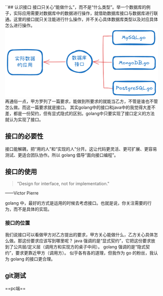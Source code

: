 ``## 认识接口
接口只关心“能做什么”，而不是“什么类型”。举一个数据库的例子，实际应用需要对数据库中的数据进行操作，就借助数据库接口与数据库进行联通。这里的接口就只关注能进行什么操作，并不关心具体数据库类型以及对应具体怎么进行操作。
![接口作用例子](./images/Untitled-2025-09-18-1625.png)
再通俗一点，甲方罗列了一篇要求，能做到所要求的就能当乙方，不管是谁也不管怎么做。而这一篇要求就是接口。
其实golang中的接口和java中的我觉得大差不差，都是一份契约，但有显式隐式的区别。golang中只要实现了接口定义的方法就认为实现了接口。
## 接口的必要性
接口能解耦，把“用的人”和“实现的人”分开。这让代码更灵活、更可扩展、更容易测试、更适合团队协作。所以 golang 倡导“面向接口编程”。
## 接口的使用
>"Design for interface, not for implementation."
>
 ——Victor Pierre

golang 中，最好的方式是运用的时候去考虑接口。也就是说，你关注需要的行为，而不是具体的实现。
### 接口的位置
我们说接口可以看做甲方对乙方提出的要求，甲方关心能做什么，乙方关心具体怎么做。那这份要求应该写到哪里呢？
java 强调的是“显式契约”，它把这份要求放到了公共层/定义层（调用方和实现方的桌子中间）。
golang 强调的是“隐式契约”，要求更靠近甲方（调用方）。
似乎各有各的道理，但我作为 go 的粉丝，我认为 golang 的接口更合理。
## git测试
==pc端==